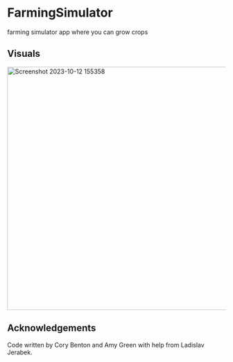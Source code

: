 # FarmingSimulator
farming simulator app where you can grow crops

## Visuals
<img width="561" alt="Screenshot 2023-10-12 155358" src="https://github.com/corybenton/FarmingSimulator/assets/128768293/5d690b0d-f3cc-452a-8ad0-c4116a43614b">

## Acknowledgements
Code written by Cory Benton and Amy Green with help from Ladislav Jerabek.
